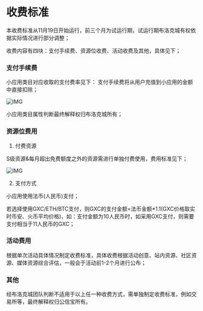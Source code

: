 # 收费标准

本收费标准从11月19日开始运行，前三个月为试运行期，试运行期布洛克城有权依据实际情况进行部分调整；

收费内容有四块：支付手续费、资源位收费、活动收费及其他，具体见下；

### 支付手续费

小应用类目对应收取的支付费率见下：
支付手续费将从用户充值到小应用的金额中直接扣除；

![IMG](/blockcity/img/收费标准.jpg)

小应用类目属性判断最终解释权归布洛克城所有；

### 资源位费用

1. 付费资源

S级资源&每月超出免费额度之外的资源需进行单独付费使用，费用标准见下；

![IMG](/blockcity/img/广告费用.jpg)

2. 支付方式

小应用使用法币(人民币)支付；

若选择使用GXC/ETH/BTC支付，则GXC的支付金额=法币金额*1.1(GXC价格取实时币安、火币平均价格)，如：支付金额为10人民币时，如采用GXC支付，则需要支付相当于11人民币的GXC；

### 活动费用

根据单次活动具体情况制定收费标准，具体收费根据活动创意、站内资源、社区资源、媒体资源综合评估，一般会于活动前1-2个月进行公布；

### 其他

经布洛克城团队判断不适用于以上任一种收费方式，需单独制定收费标准，例如交易所等，最终解释权归公信宝所有。
